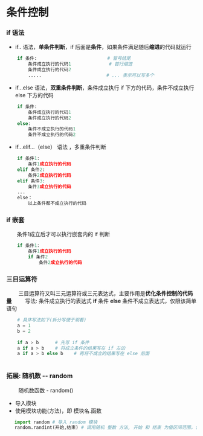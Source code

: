 # 条件控制
### if 语法
* if.. 语法，**单条件判断**，if 后面是**条件**，如果条件满足随后**缩进**的代码就运行

```python
    if 条件:                          # 冒号结尾
        条件成立执行的代码1              # 首行缩进
        条件成立执行的代码2
        .....                        # ... 表示可以写多个
```

* if...else 语法，**双重条件判断**，条件成立执行 if 下方的代码，条件不成立执行 else 下方的代码


```python
    if 条件:
        条件成立执行的代码1
        条件成立执行的代码2
    else:
        条件不成立执行的代码1
        条件不成立执行的代码2

```

* if...elif...（else） 语法 ，多重条件判断


```python
    if 条件1:
        条件1成立执行的代码
    elif 条件2:
        条件2成立执行的代码
    elif 条件3:
        条件3成立执行的代码
    ...                                         
    else：                                      
        以上条件都不成立执行的代码
```


### if 嵌套

&emsp;&emsp;条件1成立后才可以执行嵌套内的 if 判断

```python
    if 条件1:
        条件1成立执行的代码
        if 条件2
            条件2成立执行的代码

```


### 三目运算符
&emsp;&emsp; 三目运算符又叫三元运算符或三元表达式，主要作用是**优化条件控制的代码量**
&emsp;&emsp; 写法: 条件成立执行的表达式 **if** 条件 **else** 条件不成立表达式，仅限该简单语句

```python
    # 具体写法如下(拆分写便于观看)
    a = 1
    b = 2
   
    if a > b      # 先写 if 条件
    a if a > b    # 将成立条件的结果写在 if 左边
    a if a > b else b    # 再将不成立的结果写在 else 后面
   
```


### 拓展: 随机数 -- random
&emsp;&emsp; 随机数函数 - random()
* 导入模块
* 使用模块功能(方法)，即 模块名.函数


```python
   import random # 导入 random 模块
   random.randint(开始,结束) # 调用随机 整数 方法, 开始 和 结束 为值区间范围，包括开始和结束

```










